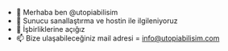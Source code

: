 - 👋 Merhaba ben @utopiabilisim
- 👀 Sunucu sanallaştırma ve hostin ile ilgileniyoruz
- 💞️ İşbirliklerine açığız
- 📫 Bize ulaşabileceğiniz mail adresi = info@utopiabilisim.com

<!---
utopiabilisim/utopiabilisim is a ✨ special ✨ repository because its `README.md` (this file) appears on your GitHub profile.
You can click the Preview link to take a look at your changes.
--->
